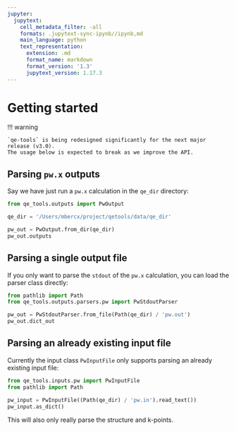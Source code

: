 ```yaml
---
jupyter:
  jupytext:
    cell_metadata_filter: -all
    formats: .jupytext-sync-ipynb//ipynb,md
    main_language: python
    text_representation:
      extension: .md
      format_name: markdown
      format_version: '1.3'
      jupytext_version: 1.17.3
---
```


# Getting started

!!! warning

    `qe-tools` is being redesigned significantly for the next major release (v3.0).
    The usage below is expected to break as we improve the API.

## Parsing `pw.x` outputs

Say we have just run a `pw.x` calculation in the `qe_dir` directory:

```python
from qe_tools.outputs import PwOutput

qe_dir = '/Users/mbercx/project/qetools/data/qe_dir'

pw_out = PwOutput.from_dir(qe_dir)
pw_out.outputs
```

## Parsing a single output file

If you only want to parse the `stdout` of the `pw.x` calculation, you can load the parser class directly:

```python
from pathlib import Path
from qe_tools.outputs.parsers.pw import PwStdoutParser

pw_out = PwStdoutParser.from_file(Path(qe_dir) / 'pw.out')
pw_out.dict_out
```

## Parsing an already existing input file

Currently the input class `PwInputFile` only supports parsing an already existing input file:
```python
from qe_tools.inputs.pw import PwInputFile
from pathlib import Path

pw_input = PwInputFile((Path(qe_dir) / 'pw.in').read_text())
pw_input.as_dict()
```


This will also only really parse the structure and k-points.



